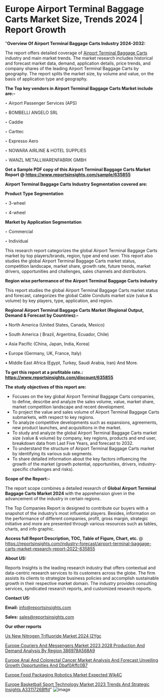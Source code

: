 # Europe Airport Terminal Baggage Carts Market Size, Trends 2024 | Report Growth

"<strong>Overview Of Airport Terminal Baggage Carts Industry 2024-2032:</strong>

The report offers detailed coverage of <a href=https://www.reportsinsights.com/sample/635855>Airport Terminal Baggage Carts</a> industry and main market trends. The market research includes historical and forecast market data, demand, application details, price trends, and company shares of the leading Airport Terminal Baggage Carts by geography. The report splits the market size, by volume and value, on the basis of application type and geography.

<strong>The Top key vendors in Airport Terminal Baggage Carts Market include are:- </strong>

‣ Airport Passenger Services (APS)

‣ BOMBELLI ANGELO SRL

‣ Caddie

‣ Carttec

‣ Expresso Aero

‣ NOWARA AIRLINE & HOTEL SUPPLIES

‣ WANZL METALLWARENFABRIK GMBH

<strong>Get a Sample PDF copy of this Airport Terminal Baggage Carts Market Report </strong><strong>@ <a href=https://www.reportsinsights.com/sample/635855 style=color:#0000ff;>https://www.reportsinsights.com/sample/635855</a> </strong>

<strong>Airport Terminal Baggage Carts Industry Segmentation covered are:</strong>

<strong>Product Type Segmentation</strong>

‣    3-wheel

‣ 4-wheel

<strong>Market by Application Segmentation</strong>

‣   Commercial

‣ Individual

This research report categorizes the global Airport Terminal Baggage Carts market by top players/brands, region, type and end user. This report also studies the global Airport Terminal Baggage Carts market status, competition landscape, market share, growth rate, future trends, market drivers, opportunities and challenges, sales channels and distributors.

<strong>Region wise performance of the Airport Terminal Baggage Carts industry</strong><strong> </strong>

This report studies the global Airport Terminal Baggage Carts market status and forecast, categorizes the global Cable Conduits market size (value &amp; volume) by key players, type, application, and region. 

<strong>Regional Airport Terminal Baggage Carts Market (Regional Output, Demand &amp; Forecast by Countries):-</strong>

• North America (United States, Canada, Mexico)

• South America ( Brazil, Argentina, Ecuador, Chile)

• Asia Pacific (China, Japan, India, Korea)

• Europe (Germany, UK, France, Italy)

• Middle East Africa (Egypt, Turkey, Saudi Arabia, Iran) And More.

<strong>To get this report at a profitable rate.: <a href=https://www.reportsinsights.com/discount/635855 style=color:#0000ff;>https://www.reportsinsights.com/discount/635855</a></strong>

<strong>The study objectives of this report are:</strong>
<ul>
  <li>Focuses on the key global Airport Terminal Baggage Carts companies, to define, describe and analyze the sales volume, value, market share, market competition landscape and recent development.</li>
  <li>To project the value and sales volume of Airport Terminal Baggage Carts submarkets, with respect to key regions.</li>
  <li>To analyze competitive developments such as expansions, agreements, new product launches, and acquisitions in the market.</li>
  <li>To study and analyze the global Airport Terminal Baggage Carts market size (value &amp; volume) by company, key regions, products and end user, breakdown data from Last Five Years, and forecast to 2032.</li>
  <li>To understand the structure of Airport Terminal Baggage Carts market by identifying its various sub segments.</li>
  <li>To share detailed information about the key factors influencing the growth of the market (growth potential, opportunities, drivers, industry-specific challenges and risks).</li>
</ul>
<strong>Scope of the Report:-</strong><strong> </strong>

The report scope combines a detailed research of <strong>Global Airport Terminal Baggage Carts Market 2024 </strong>with the apprehension given in the advancement of the industry in certain regions.

The Top Companies Report is designed to contribute our buyers with a snapshot of the industry’s most influential players. Besides, information on the performance of different companies, profit, gross margin, strategic initiative and more are presented through various resources such as tables, charts, and info graphic.

<strong>Access full Report Description, TOC, Table of Figure, Chart, etc. </strong>@   <a href=https://reportsinsights.com/industry-forecast/airport-terminal-baggage-carts-market-research-report-2022-635855 style=color:#0000ff;>https://reportsinsights.com/industry-forecast/airport-terminal-baggage-carts-market-research-report-2022-635855</a>

<strong>About US:</strong>

Reports Insights is the leading research industry that offers contextual and data-centric research services to its customers across the globe. The firm assists its clients to strategize business policies and accomplish sustainable growth in their respective market domain. The industry provides consulting services, syndicated research reports, and customized research reports.

<strong>Contact US:</strong>

<p class=""""><b>Email:</b> <a href=mailto:info@reportsinsights.com>info@reportsinsights.com</a></p>
<p class=""""><b>Sales:</b> <a href=mailto:sales@reportsinsights.com>sales@reportsinsights.com</a></p>

<strong>Our other reports</strong>

<a href=https://www.linkedin.com/pulse/us-new-nitrogen-trifluoride-market-2024-i2ygc/>Us New Nitrogen Trifluoride Market 2024 I2Ygc</a>

<a href=https://medium.com/@aryawankhede943/europe-couriers-and-messengers-market-2023-2028-production-and-demand-analysis-by-region-386978a568a9>Europe Couriers And Messengers Market 2023 2028 Production And Demand Analysis By Region 386978A568A9</a>

<a href=https://medium.com/@khalunansh/europe-anal-and-colorectal-cancer-market-analysis-and-forecast-unveiling-growth-opportunities-and-dbaf0affc0b7>Europe Anal And Colorectal Cancer Market Analysis And Forecast Unveiling Growth Opportunities And Dbaf0Affc0B7</a>

<a href=https://www.linkedin.com/pulse/europe-food-packaging-robotics-market-expected-wjk4c/>Europe Food Packaging Robotics Market Expected Wjk4C</a>

<a href=https://medium.com/@aryawankhede943/europe-basketball-sport-technology-market-2023-trends-and-strategic-insights-a3311726bffd>Europe Basketball Sport Technology Market 2023 Trends And Strategic Insights A3311726Bffd</a>"
![image](https://github.com/Reportsinsights123/RIgrowth/assets/158415881/475502cc-19fc-470a-8625-7865a2cb1900)

